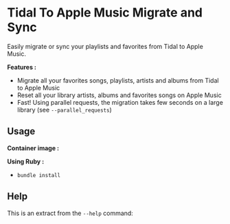 # Tidal To Apple Music Migrate and Sync

Easily migrate or sync your playlists and favorites from Tidal to Apple Music.

**Features :**
- Migrate all your favorites songs, playlists, artists and albums from Tidal to Apple Music
- Reset all your library artists, albums and favorites songs on Apple Music
- Fast! Using parallel requests, the migration takes few seconds on a large library (see `--parallel_requests`)

## Usage

**Container image :**

**Using Ruby :**

- `bundle install`

## Help

This is an extract from the `--help` command:

```text

```